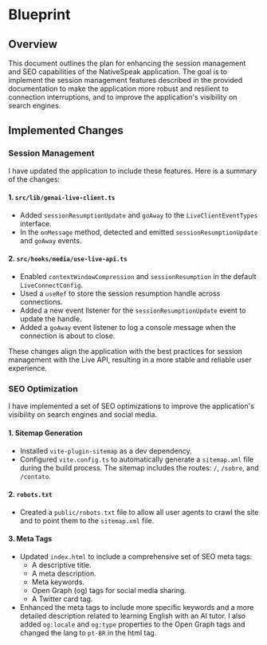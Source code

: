 # Blueprint

## Overview

This document outlines the plan for enhancing the session management and SEO capabilities of the NativeSpeak application. The goal is to implement the session management features described in the provided documentation to make the application more robust and resilient to connection interruptions, and to improve the application's visibility on search engines.

## Implemented Changes

### Session Management

I have updated the application to include these features. Here is a summary of the changes:

#### 1. `src/lib/genai-live-client.ts`

*   Added `sessionResumptionUpdate` and `goAway` to the `LiveClientEventTypes` interface.
*   In the `onMessage` method, detected and emitted `sessionResumptionUpdate` and `goAway` events.

#### 2. `src/hooks/media/use-live-api.ts`

*   Enabled `contextWindowCompression` and `sessionResumption` in the default `LiveConnectConfig`.
*   Used a `useRef` to store the session resumption handle across connections.
*   Added a new event listener for the `sessionResumptionUpdate` event to update the handle.
*   Added a `goAway` event listener to log a console message when the connection is about to close.

These changes align the application with the best practices for session management with the Live API, resulting in a more stable and reliable user experience.

### SEO Optimization

I have implemented a set of SEO optimizations to improve the application's visibility on search engines and social media.

#### 1. Sitemap Generation

*   Installed `vite-plugin-sitemap` as a dev dependency.
*   Configured `vite.config.ts` to automatically generate a `sitemap.xml` file during the build process. The sitemap includes the routes: `/`, `/sobre`, and `/contato`.

#### 2. `robots.txt`

*   Created a `public/robots.txt` file to allow all user agents to crawl the site and to point them to the `sitemap.xml` file.

#### 3. Meta Tags

*   Updated `index.html` to include a comprehensive set of SEO meta tags:
    *   A descriptive title.
    *   A meta description.
    *   Meta keywords.
    *   Open Graph (og) tags for social media sharing.
    *   A Twitter card tag.
*   Enhanced the meta tags to include more specific keywords and a more detailed description related to learning English with an AI tutor. I also added `og:locale` and `og:type` properties to the Open Graph tags and changed the lang to `pt-BR` in the html tag.
